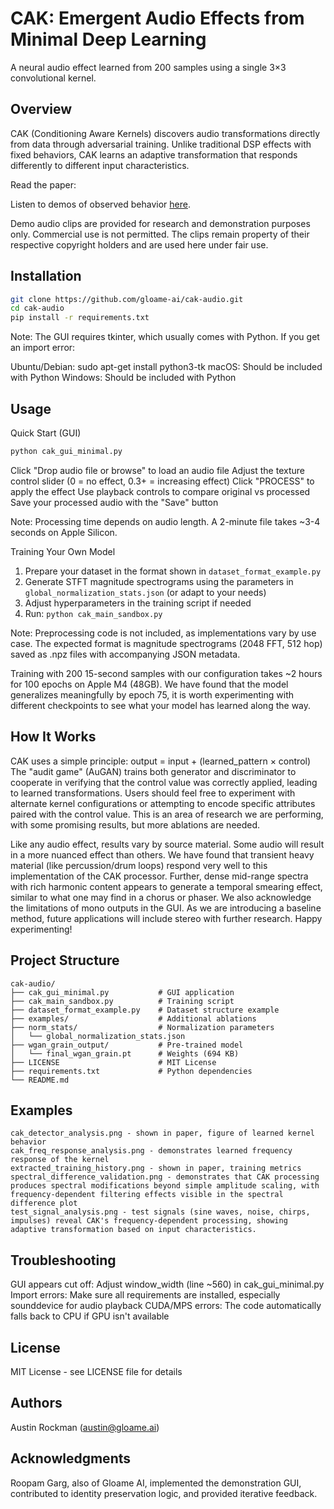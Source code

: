 # CAK: Emergent Audio Effects from Minimal Deep Learning

A neural audio effect learned from 200 samples using a single 3×3 convolutional kernel.

## Overview

CAK (Conditioning Aware Kernels) discovers audio transformations directly from data through adversarial training. Unlike traditional DSP effects with fixed behaviors, CAK learns an adaptive transformation that responds differently to different input characteristics.

Read the paper: 

Listen to demos of observed behavior [here](https://drive.google.com/drive/folders/1SRRxOFX6zX1jJoMMP-KKnqdN4D2U38O3?usp=drive_link).


Demo audio clips are provided for research and demonstration purposes only. Commercial use is not permitted. The clips remain property of their respective copyright holders and are used here under fair use.

## Installation

```bash
git clone https://github.com/gloame-ai/cak-audio.git
cd cak-audio
pip install -r requirements.txt
```
Note: The GUI requires tkinter, which usually comes with Python. If you get an import error:

Ubuntu/Debian: sudo apt-get install python3-tk
macOS: Should be included with Python
Windows: Should be included with Python

## Usage
Quick Start (GUI)
```bash
python cak_gui_minimal.py
```

Click "Drop audio file or browse" to load an audio file
Adjust the texture control slider (0 = no effect, 0.3+ = increasing effect)
Click "PROCESS" to apply the effect
Use playback controls to compare original vs processed
Save your processed audio with the "Save" button

Note: Processing time depends on audio length. A 2-minute file takes ~3-4 seconds on Apple Silicon.

Training Your Own Model
1. Prepare your dataset in the format shown in `dataset_format_example.py`
2. Generate STFT magnitude spectrograms using the parameters in `global_normalization_stats.json` (or adapt to your needs)
3. Adjust hyperparameters in the training script if needed
4. Run: `python cak_main_sandbox.py`

Note: Preprocessing code is not included, as implementations vary by use case. The expected format is magnitude spectrograms (2048 FFT, 512 hop) saved as .npz files with accompanying JSON metadata.

Training with 200 15-second samples with our configuration takes ~2 hours for 100 epochs on Apple M4 (48GB). We have found that the model generalizes meaningfully by epoch 75, it is worth experimenting with different checkpoints to see what your model has learned along the way.

## How It Works 
CAK uses a simple principle:
output = input + (learned_pattern × control)
The "audit game" (AuGAN) trains both generator and discriminator to cooperate in verifying that the control value was correctly applied, leading to learned transformations. Users should feel free to experiment with alternate kernel configurations or attempting to encode specific attributes paired with the control value. This is an area of research we are performing, with some promising results, but more ablations are needed. 

Like any audio effect, results vary by source material. Some audio will result in a more nuanced effect than others. We have found that transient heavy material (like percussion/drum loops) respond very well to this implementation of the CAK processor. Further, dense mid-range spectra with rich harmonic content appears to generate a temporal smearing effect, similar to what one may find in a chorus or phaser. We also acknowledge the limitations of mono outputs in the GUI. As we are introducing a baseline method, future applications will include stereo with further research. Happy experimenting! 

## Project Structure
```
cak-audio/
├── cak_gui_minimal.py           # GUI application
├── cak_main_sandbox.py          # Training script
├── dataset_format_example.py    # Dataset structure example
├── examples/                    # Additional ablations
├── norm_stats/                  # Normalization parameters
│   └── global_normalization_stats.json
├── wgan_grain_output/           # Pre-trained model
│   └── final_wgan_grain.pt      # Weights (694 KB)
├── LICENSE                      # MIT License
├── requirements.txt             # Python dependencies
└── README.md
```                 

## Examples 
```
cak_detector_analysis.png - shown in paper, figure of learned kernel behavior
cak_freq_response_analysis.png - demonstrates learned frequency response of the kernel
extracted_training_history.png - shown in paper, training metrics
spectral_difference_validation.png - demonstrates that CAK processing produces spectral modifications beyond simple amplitude scaling, with frequency-dependent filtering effects visible in the spectral difference plot
test_signal_analysis.png - test signals (sine waves, noise, chirps, impulses) reveal CAK's frequency-dependent processing, showing adaptive transformation based on input characteristics.
```  

## Troubleshooting
GUI appears cut off: Adjust window_width (line ~560) in cak_gui_minimal.py
Import errors: Make sure all requirements are installed, especially sounddevice for audio playback
CUDA/MPS errors: The code automatically falls back to CPU if GPU isn't available

## License
MIT License - see LICENSE file for details

## Authors
Austin Rockman (austin@gloame.ai)

## Acknowledgments
Roopam Garg, also of Gloame AI, implemented the demonstration GUI, contributed to identity preservation logic, and provided iterative feedback.
